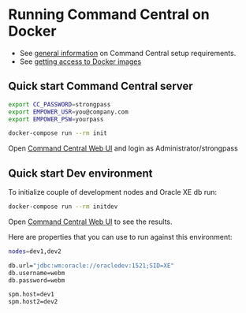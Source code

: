 # Running Command Central on Docker

* See [general information](README.md) on Command Central setup requirements.
* See [getting access to Docker images](https://github.com/SoftwareAG/sagdevops-hello-docker)

## Quick start Command Central server

```bash
export CC_PASSWORD=strongpass
export EMPOWER_USR=you@company.com
export EMPOWER_PSW=yourpass

docker-compose run --rm init
```

Open [Command Central Web UI](https://0.0.0.0:8091/cce/web/?entry=stacks#jobs:) and login as Administrator/strongpass

## Quick start Dev environment

To initialize couple of development nodes and Oracle XE db run:

```bash
docker-compose run --rm initdev
```

Open [Command Central Web UI](https://0.0.0.0:8091/cce/web/#) to see the results.

Here are properties that you can use to run against this environment:

```bash
nodes=dev1,dev2

db.url="jdbc:wm:oracle://oracledev:1521;SID=XE"
db.username=webm
db.password=webm

spm.host=dev1
spm.host2=dev2
```
